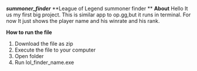  ***summoner_finder***
 **League of Legend summoner finder **
 **About**
Hello It us my first big project. 
This is similar app to op.gg,but it runs in terminal. 
For now It just shows the player name and his winrate and his rank.

**How to run the file**
1. Download the file as zip
2. Execute the file to your computer
3. Open folder
4. Run lol_finder_name.exe
